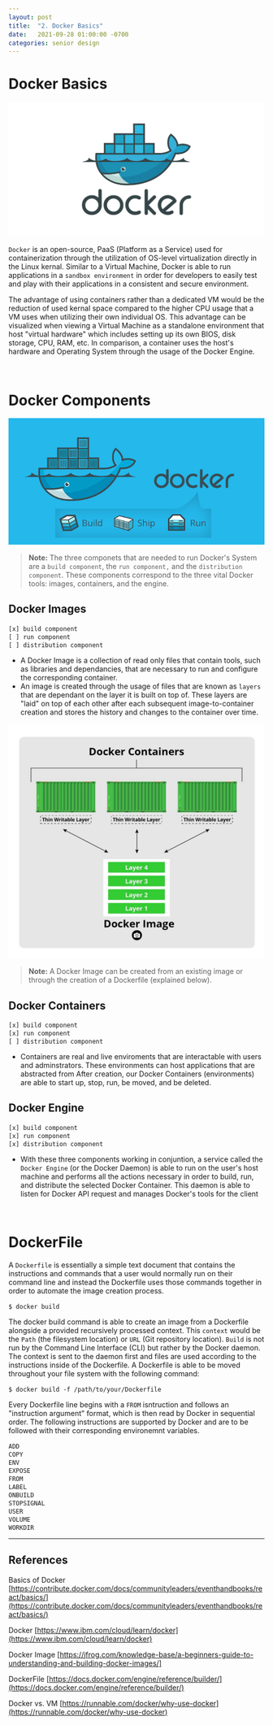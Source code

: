 ```yaml
---
layout: post
title:  "2. Docker Basics"
date:   2021-09-28 01:00:00 -0700
categories: senior design
---
```

<html><head><link rel="stylesheet" type="text/css" href="/../style2.css"></head></html>

# Docker Basics

![docker logo](/images/docker-logo.jpg)

`Docker` is an open-source, PaaS (Platform as a Service) used for containerization through the utilization of OS-level virtualization directly in the Linux kernal. Similar to a Virtual Machine, Docker is able to run applications in a `sandbox environment` in order for developers to easily test and play with their applications in a consistent and secure environment. 

The advantage of using containers rather than a dedicated VM would be the reduction of used kernal space compared to the higher CPU usage that a VM uses when utilizing their own individual OS. This advantage can be visualized when viewing a Virtual Machine as a standalone environment that host "virtual hardware" which includes setting up its own BIOS, disk storage, CPU, RAM, etc. In comparison, a container uses the host's hardware and Operating System through the usage of the Docker Engine.

<br />

# Docker Components

![docker 3 components](/images/docker-3-components.png)

> **Note:** The three componets that are needed to run Docker's System are a `build component`, the `run component,` and the `distribution component`. These components correspond to the three vital Docker tools: images, containers, and the engine. 

## Docker Images
    [x] build component
    [ ] run component
    [ ] distribution component

- A Docker Image is a collection of read only files that contain tools, such as libraries and dependancies, that are necessary to run and configure the corresponding container. 
- An image is created through the usage of files that are known as `layers` that are dependant on the layer it is built on top of. These layers are "laid" on top of each other after each subsequent image-to-container creation and stores the history and changes to the container over time. 

![docker image layers](/images/docker-image-layers.jpg)

> **Note:** A Docker Image can be created from an existing image or through the creation of a Dockerfile (explained below).

## Docker Containers
    [x] build component
    [x] run component
    [ ] distribution component 

- Containers are real and live enviroments that are interactable with users and adminstrators. These environments can host applications that are abstracted from After creation, our Docker Containers (environments) are able to start up, stop, run, be moved, and be deleted.

## Docker Engine
    [x] build component
    [x] run component
    [x] distribution component 

- With these three components working in conjuntion, a service called the `Docker Engine` (or the Docker Daemon) is able to run on the user's host machine and performs all the actions necessary in order to build, run, and distribute the selected Docker Container. This daemon is able to listen for Docker API request and manages Docker's tools for the client

<br />

# DockerFile

A `Dockerfile` is essentially a simple text document that contains the instructions and commands that a user would normally run on their command line and instead the Dockerfile uses those commands together in order to automate the image creation process. 

```
$ docker build
```

The docker build command is able to create an image from a Dockerfile alongside a provided recursively processed context. This `context` would be the  `Path` (the filesystem location) or `URL` (Git repository location). `Build` is not run by the Command Line Interface (CLI) but rather by the Docker daemon. The context is sent to the daemon first and files are used according to the instructions inside of the Dockerfile.  A Dockerfile is able to be moved throughout your file system with the following command: 

```
$ docker build -f /path/to/your/Dockerfile
```
Every Dockerfile line begins with a `FROM` isntruction and follows an "instruction argument" format, which is then read by Docker in sequential order.
The following instructions are supported by Docker and are to be followed with their corresponding environemnt variables.
```
ADD
COPY
ENV
EXPOSE
FROM
LABEL
ONBUILD
STOPSIGNAL
USER
VOLUME
WORKDIR
```

---
## References

Basics of Docker [https://contribute.docker.com/docs/communityleaders/eventhandbooks/react/basics/](https://contribute.docker.com/docs/communityleaders/eventhandbooks/react/basics/)
<!-- ^ this is the useful one -->
Docker [https://www.ibm.com/cloud/learn/docker](https://www.ibm.com/cloud/learn/docker) 
<!-- ^ this one didnt have that much useful info actually -->
Docker Image [https://jfrog.com/knowledge-base/a-beginners-guide-to-understanding-and-building-docker-images/]

DockerFile [https://docs.docker.com/engine/reference/builder/](https://docs.docker.com/engine/reference/builder/)

Docker vs. VM [https://runnable.com/docker/why-use-docker](https://runnable.com/docker/why-use-docker)